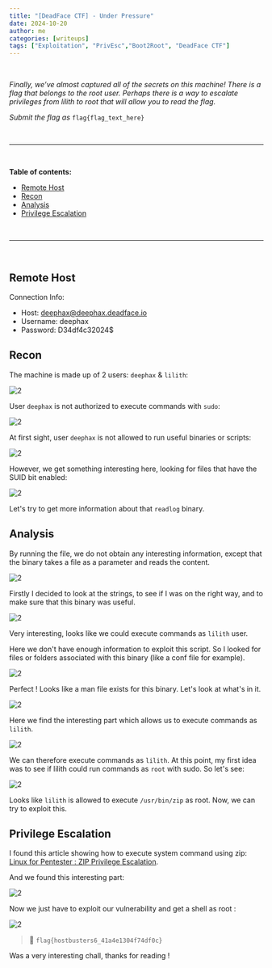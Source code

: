```yaml
---
title: "[DeadFace CTF] - Under Pressure"
date: 2024-10-20
author: me
categories: [writeups]
tags: ["Exploitation", "PrivEsc","Boot2Root", "DeadFace CTF"]
---
```


<link rel="stylesheet" href="https://cdnjs.cloudflare.com/ajax/libs/font-awesome/5.15.2/css/all.min.css">
<link rel="stylesheet" href="/assets/css/lil-bootstrap.css">
<script src="https://code.jquery.com/jquery-3.6.0.min.js"></script>

<br>

*Finally, we’ve almost captured all of the secrets on this machine! There is a flag that belongs to the root user. Perhaps there is a way to escalate privileges from lilith to root that will allow you to read the flag.*

*Submit the flag as* `flag{flag_text_here}`


<br>


_____________________________________________________



<br>

**Table of contents:**

- <a href="#remote-host">Remote Host</a>
- <a href="#recon">Recon</a>
- <a href="#analysis">Analysis</a>
- <a href="#privilege-escalation">Privilege Escalation</a>

<br>

_____________________________________________________


<br>

## Remote Host

Connection Info:
- Host: deephax@deephax.deadface.io
- Username: deephax
- Password: D34df4c32024$

## Recon

The machine is made up of 2 users: `deephax` & `lilith`:

![2](/images/deadface/hostbuster/step2.png)

User `deephax` is not authorized to execute commands with `sudo`:

![2](/images/deadface/hostbuster/step1.png)

At first sight, user `deephax` is not allowed to run useful binaries or scripts:

![2](/images/deadface/hostbuster/step3.png)

However, we get something interesting here, looking for files that have the SUID bit enabled:

![2](/images/deadface/hostbuster/step4.png)

Let's try to get more information about that `readlog` binary.

## Analysis

By running the file, we do not obtain any interesting information, except that the binary takes a file as a parameter and reads the content.

![2](/images/deadface/hostbuster/step5.png)

Firstly I decided to look at the strings, to see if I was on the right way, and to make sure that this binary was useful.

![2](/images/deadface/hostbuster/step6.png)

Very interesting, looks like we could execute commands as `lilith` user.

Here we don't have enough information to exploit this script. So I looked for files or folders associated with this binary (like a conf file for example).

![2](/images/deadface/hostbuster/step7.png)

Perfect ! Looks like a man file exists for this binary. Let's look at what's in it.

![2](/images/deadface/hostbuster/step8.png)

Here we find the interesting part which allows us to execute commands as `lilith`.

![2](/images/deadface/hostbuster/step9.png)

We can therefore execute commands as `lilith`. At this point, my first idea was to see if lilith could run commands as `root` with sudo. So let's see: 

![2](/images/deadface/hostbuster/step10.png)

Looks like `lilith` is allowed to execute `/usr/bin/zip` as root. Now, we can try to exploit this.

## Privilege Escalation

I found this article showing how to execute system command using zip: [Linux for Pentester : ZIP Privilege Escalation](https://www.hackingarticles.in/linux-for-pentester-zip-privilege-escalation/).

And we found this interesting part:

![2](/images/deadface/hostbuster/step11.png)

Now we just have to exploit our vulnerability and get a shell as root :

![2](/images/deadface/hostbuster/root.png)


> 🚩 `flag{hostbusters6_41a4e1304f74df0c}`

Was a very interesting chall, thanks for reading !